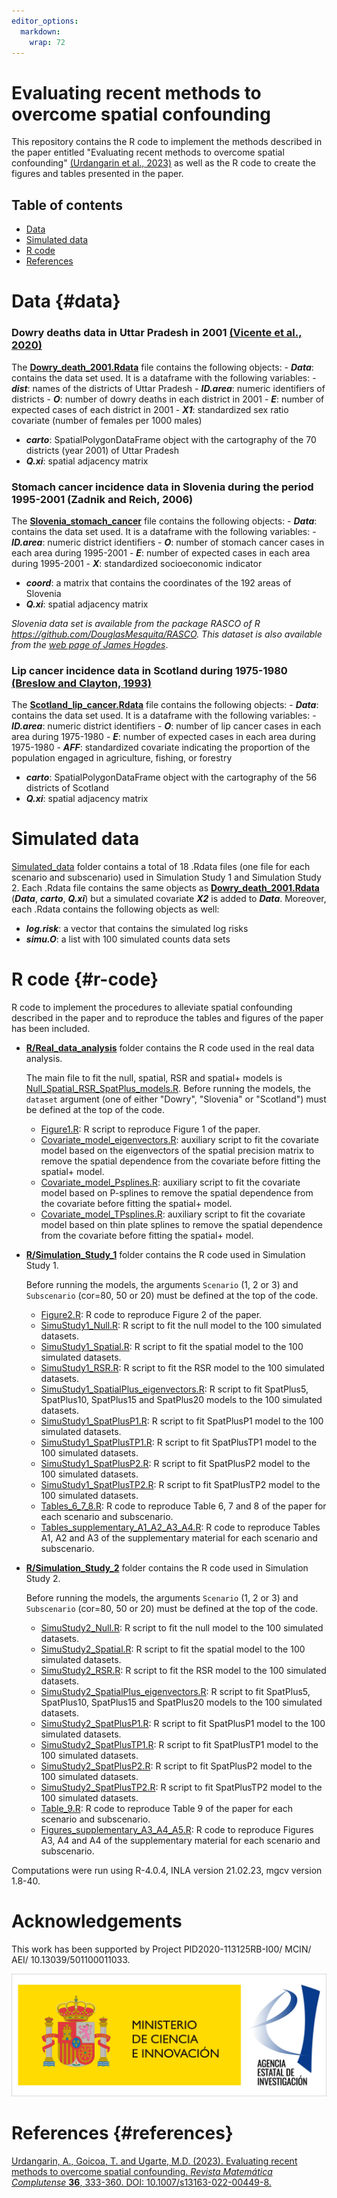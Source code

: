 ```yaml
---
editor_options: 
  markdown: 
    wrap: 72
---
```


# Evaluating recent methods to overcome spatial confounding

This repository contains the R code to implement the methods described
in the paper entitled "Evaluating recent methods to overcome spatial
confounding" [(Urdangarin et al.,
2023)](https://link.springer.com/article/10.1007/s13163-022-00449-8) as
well as the R code to create the figures and tables presented in the
paper.

## Table of contents

-   [Data](#Data)
-   [Simulated data](#SimulatedData)
-   [R code](#R-code)
-   [References](#References)

# Data {#data}

### Dowry deaths data in Uttar Pradesh in 2001 [(Vicente et al., 2020)](https://rss.onlinelibrary.wiley.com/doi/10.1111/rssa.12545)

The
[**Dowry_death_2001.Rdata**](https://github.com/spatialstatisticsupna/Spatial_confounding_article/blob/main/Data/Dowry_death_2001.Rdata)
file contains the following objects: - ***Data***: contains the data set
used. It is a dataframe with the following variables: - ***dist***:
names of the districts of Uttar Pradesh - ***ID.area***: numeric
identifiers of districts - ***O***: number of dowry deaths in each
district in 2001 - ***E***: number of expected cases of each district in
2001 - ***X1***: standardized sex ratio covariate (number of females per
1000 males)

-   ***carto***: SpatialPolygonDataFrame object with the cartography of
    the 70 districts (year 2001) of Uttar Pradesh
-   ***Q.xi***: spatial adjacency matrix

### Stomach cancer incidence data in Slovenia during the period 1995-2001 (Zadnik and Reich, 2006)

The
[**Slovenia_stomach_cancer**](https://github.com/spatialstatisticsupna/Spatial_confounding_article/blob/main/Data/Slovenia_stomach_cancer.Rdata)
file contains the following objects: - ***Data***: contains the data set
used. It is a dataframe with the following variables: - ***ID.area***:
numeric district identifiers - ***O***: number of stomach cancer cases
in each area during 1995-2001 - ***E***: number of expected cases in
each area during 1995-2001 - ***X***: standardized socioeconomic
indicator

-   ***coord***: a matrix that contains the coordinates of the 192 areas
    of Slovenia
-   ***Q.xi***: spatial adjacency matrix

*Slovenia data set is available from the package RASCO of R
<https://github.com/DouglasMesquita/RASCO>. This dataset is also
available from the [web page of James
Hogdes](https://www.biostat.umn.edu/~hodges/RPLMBook/Datasets/Datasets.html)*.

### Lip cancer incidence data in Scotland during 1975-1980 [(Breslow and Clayton, 1993)](https://www.jstor.org/stable/2290687?origin=crossref#metadata_info_tab_contents)

The
[**Scotland_lip_cancer.Rdata**](https://github.com/spatialstatisticsupna/Spatial_confounding_article/blob/main/Data/Scotland_lip_cancer.Rdata)
file contains the following objects: - ***Data***: contains the data set
used. It is a dataframe with the following variables: - ***ID.area***:
numeric district identifiers - ***O***: number of lip cancer cases in
each area during 1975-1980 - ***E***: number of expected cases in each
area during 1975-1980 - ***AFF***: standardized covariate indicating the
proportion of the population engaged in agriculture, fishing, or
forestry

-   ***carto***: SpatialPolygonDataFrame object with the cartography of
    the 56 districts of Scotland
-   ***Q.xi***: spatial adjacency matrix

# Simulated data

[Simulated_data](https://github.com/spatialstatisticsupna/Spatial_confounding_article/tree/main/Simulated_data)
folder contains a total of 18 .Rdata files (one file for each scenario
and subscenario) used in Simulation Study 1 and Simulation Study 2. Each
.Rdata file contains the same objects as
[**Dowry_death_2001.Rdata**](https://github.com/spatialstatisticsupna/Spatial_confounding_article/blob/main/Data/Dowry_death_2001.Rdata)
(***Data***, ***carto***, ***Q.xi***) but a simulated covariate ***X2***
is added to ***Data***. Moreover, each .Rdata contains the following
objects as well:

-   ***log.risk***: a vector that contains the simulated log risks
-   ***simu.O***: a list with 100 simulated counts data sets

# R code {#r-code}

R code to implement the procedures to alleviate spatial confounding
described in the paper and to reproduce the tables and figures of the
paper has been included.

-   [**R/Real_data_analysis**](https://github.com/spatialstatisticsupna/Spatial_confounding_article/tree/main/R/Real_data_analysis)
    folder contains the R code used in the real data analysis.

    The main file to fit the null, spatial, RSR and spatial+ models is
    [Null_Spatial_RSR_SpatPlus_models.R](https://github.com/spatialstatisticsupna/Simulation_confounding_article/blob/main/R/Real_data_analysis/Null_Spatial_RSR_SpatPlus_models.R).
    Before running the models, the `dataset` argument (one of either
    "Dowry", "Slovenia" or "Scotland") must be defined at the top of the
    code.

    -   [Figure1.R](https://github.com/spatialstatisticsupna/Simulation_confounding_article/blob/main/R/Real_data_analysis/Figure1.R):
        R script to reproduce Figure 1 of the paper.
    -   [Covariate_model_eigenvectors.R](https://github.com/spatialstatisticsupna/Simulation_confounding_article/blob/main/R/Real_data_analysis/Covariate_model_eigenvectors.R):
        auxiliary script to fit the covariate model based on the
        eigenvectors of the spatial precision matrix to remove the
        spatial dependence from the covariate before fitting the
        spatial+ model.
    -   [Covariate_model_Psplines.R](https://github.com/spatialstatisticsupna/Simulation_confounding_article/blob/main/R/Real_data_analysis/Covariate_model_Psplines.R):
        auxiliary script to fit the covariate model based on P-splines
        to remove the spatial dependence from the covariate before
        fitting the spatial+ model.
    -   [Covariate_model_TPsplines.R](https://github.com/spatialstatisticsupna/Simulation_confounding_article/blob/main/R/Real_data_analysis/Covariate_model_TPsplines.R):
        auxiliary script to fit the covariate model based on thin plate
        splines to remove the spatial dependence from the covariate
        before fitting the spatial+ model.

-   [**R/Simulation_Study_1**](https://github.com/spatialstatisticsupna/Spatial_confounding_article/tree/main/R/Simulation_study_1)
    folder contains the R code used in Simulation Study 1.

    Before running the models, the arguments `Scenario` (1, 2 or 3) and
    `Subscenario` (cor=80, 50 or 20) must be defined at the top of the
    code.

    -   [Figure2.R](https://github.com/spatialstatisticsupna/Simulation_confounding_article/blob/main/R/Simulation_study_1/Figure2.R):
        R code to reproduce Figure 2 of the paper.
    -   [SimuStudy1_Null.R](https://github.com/spatialstatisticsupna/Simulation_confounding_article/blob/main/R/Simulation_study_1/SimuStudy1_Null.R):
        R script to fit the null model to the 100 simulated datasets.
    -   [SimuStudy1_Spatial.R](https://github.com/spatialstatisticsupna/Simulation_confounding_article/blob/main/R/Simulation_study_1/SimuStudy1_Spatial.R):
        R script to fit the spatial model to the 100 simulated datasets.
    -   [SimuStudy1_RSR.R](https://github.com/spatialstatisticsupna/Simulation_confounding_article/blob/main/R/Simulation_study_1/SimuStudy1_RSR.R):
        R script to fit the RSR model to the 100 simulated datasets.
    -   [SimuStudy1_SpatialPlus_eigenvectors.R](https://github.com/spatialstatisticsupna/Simulation_confounding_article/blob/main/R/Simulation_study_1/SimuStudy1_SpatialPlus_eigenvectors.R):
        R script to fit SpatPlus5, SpatPlus10, SpatPlus15 and SpatPlus20
        models to the 100 simulated datasets.
    -   [SimuStudy1_SpatPlusP1.R](https://github.com/spatialstatisticsupna/Simulation_confounding_article/blob/main/R/Simulation_study_1/SimuStudy1_SpatPlusP1.R):
        R script to fit SpatPlusP1 model to the 100 simulated datasets.
    -   [SimuStudy1_SpatPlusTP1.R](https://github.com/spatialstatisticsupna/Simulation_confounding_article/blob/main/R/Simulation_study_1/SimuStudy1_SpatPlusTP1.R):
        R script to fit SpatPlusTP1 model to the 100 simulated datasets.
    -   [SimuStudy1_SpatPlusP2.R](https://github.com/spatialstatisticsupna/Simulation_confounding_article/blob/main/R/Simulation_study_1/SimuStudy1_SpatPlusP2.R):
        R script to fit SpatPlusP2 model to the 100 simulated datasets.
    -   [SimuStudy1_SpatPlusTP2.R](https://github.com/spatialstatisticsupna/Simulation_confounding_article/blob/main/R/Simulation_study_1/SimuStudy1_SpatPlusTP2.R):
        R script to fit SpatPlusTP2 model to the 100 simulated datasets.
    -   [Tables_6_7_8.R](https://github.com/spatialstatisticsupna/Simulation_confounding_article/blob/main/R/Simulation_study_1/Tables_6_7_8.R):
        R code to reproduce Table 6, 7 and 8 of the paper for each
        scenario and subscenario.
    -   [Tables_supplementary_A1_A2_A3_A4.R](https://github.com/spatialstatisticsupna/Simulation_confounding_article/blob/main/R/Simulation_study_1/Tables_supplementary_A1_A2_A3_A4.R):
        R code to reproduce Tables A1, A2 and A3 of the supplementary
        material for each scenario and subscenario.

-   [**R/Simulation_Study_2**](https://github.com/spatialstatisticsupna/Spatial_confounding_article/tree/main/R/Simulation_study_2)
    folder contains the R code used in Simulation Study 2.

    Before running the models, the arguments `Scenario` (1, 2 or 3) and
    `Subscenario` (cor=80, 50 or 20) must be defined at the top of the
    code.

    -   [SimuStudy2_Null.R](https://github.com/spatialstatisticsupna/Simulation_confounding_article/blob/main/R/Simulation_study_2/SimuStudy2_Null.R):
        R script to fit the null model to the 100 simulated datasets.
    -   [SimuStudy2_Spatial.R](https://github.com/spatialstatisticsupna/Simulation_confounding_article/blob/main/R/Simulation_study_2/SimuStudy2_Spatial.R):
        R script to fit the spatial model to the 100 simulated datasets.
    -   [SimuStudy2_RSR.R](https://github.com/spatialstatisticsupna/Simulation_confounding_article/blob/main/R/Simulation_study_2/SimuStudy2_RSR.R):
        R script to fit the RSR model to the 100 simulated datasets.
    -   [SimuStudy2_SpatialPlus_eigenvectors.R](https://github.com/spatialstatisticsupna/Simulation_confounding_article/blob/main/R/Simulation_study_2/SimuStudy2_SpatialPlus_eigenvectors.R):
        R script to fit SpatPlus5, SpatPlus10, SpatPlus15 and SpatPlus20
        models to the 100 simulated datasets.
    -   [SimuStudy2_SpatPlusP1.R](https://github.com/spatialstatisticsupna/Simulation_confounding_article/blob/main/R/Simulation_study_2/SimuStudy2_SpatPlusP1.R):
        R script to fit SpatPlusP1 model to the 100 simulated datasets.
    -   [SimuStudy2_SpatPlusTP1.R](https://github.com/spatialstatisticsupna/Simulation_confounding_article/blob/main/R/Simulation_study_2/SimuStudy2_SpatPlusTP1.R):
        R script to fit SpatPlusTP1 model to the 100 simulated datasets.
    -   [SimuStudy2_SpatPlusP2.R](https://github.com/spatialstatisticsupna/Simulation_confounding_article/blob/main/R/Simulation_study_2/SimuStudy2_SpatPlusP2.R):
        R script to fit SpatPlusP2 model to the 100 simulated datasets.
    -   [SimuStudy2_SpatPlusTP2.R](https://github.com/spatialstatisticsupna/Simulation_confounding_article/blob/main/R/Simulation_study_2/SimuStudy2_SpatPlusTP2.R):
        R script to fit SpatPlusTP2 model to the 100 simulated datasets.
    -   [Table_9.R](https://github.com/spatialstatisticsupna/Simulation_confounding_article/blob/main/R/Simulation_study_2/Table_9.R):
        R code to reproduce Table 9 of the paper for each scenario and
        subscenario.
    -   [Figures_supplementary_A3_A4_A5.R](https://github.com/spatialstatisticsupna/Simulation_confounding_article/blob/main/R/Simulation_study_2/Figures_supplementary_A3_A4_A5.R):
        R code to reproduce Figures A3, A4 and A4 of the supplementary
        material for each scenario and subscenario.

Computations were run using R-4.0.4, INLA version 21.02.23, mgcv version
1.8-40.

# Acknowledgements

This work has been supported by Project PID2020-113125RB-I00/ MCIN/ AEI/
10.13039/501100011033.

![image](https://github.com/spatialstatisticsupna/Comparing-R-INLA-and-NIMBLE/blob/main/micin-aei.jpg)

# References {#references}

[Urdangarin, A., Goicoa, T. and Ugarte, M.D. (2023). Evaluating recent
methods to overcome spatial confounding. *Revista Matemática
Complutense* **36**, 333-360. DOI:
10.1007/s13163-022-00449-8.](https://link.springer.com/article/10.1007/s13163-022-00449-8)
